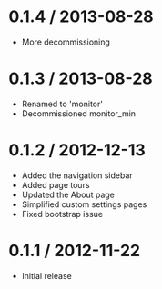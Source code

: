 0.1.4 / 2013-08-28
==================

  * More decommissioning

0.1.3 / 2013-08-28
==================

  * Renamed to 'monitor'
  * Decommissioned monitor_min

0.1.2 / 2012-12-13
==================

  * Added the navigation sidebar
  * Added page tours
  * Updated the About page
  * Simplified custom settings pages
  * Fixed bootstrap issue

0.1.1 / 2012-11-22
==================

  * Initial release
